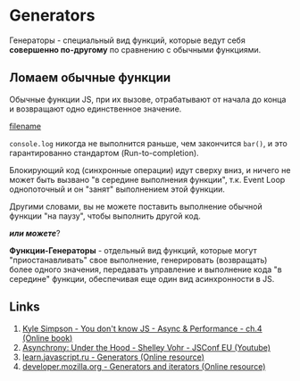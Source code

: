 # Generators

Генераторы - специальный вид функций, которые ведут себя
**совершенно по-другому** по сравнению с обычными функциями.

## Ломаем обычные функции

Обычные функции JS, при их вызове, отрабатывают от начала до конца
и возвращают одно единственное значение.

[filename](generators.js ':include :type=code :fragment=runToCompletion')

`console.log` никогда не выполнится раньше, чем закончится `bar()`, 
и это гарантированно стандартом (Run-to-completion). 

Блокирующий код (синхронные операции) идут сверху вниз, и ничего
не может быть вызвано "в середине выполнения функции", т.к. Event Loop
однопоточный и он "занят" выполнением этой функции.

Другими словами, вы не можете поставить выполнение обычной функции 
"на паузу", чтобы выполнить другой код.

***или можете***?

**Функции-Генераторы** - отдельный вид функций, которые могут 
"приостанавливать" свое выполнение, генерировать (возвращать) более
одного значения, передавать управление и выполнение кода "в середине"
функции, обеспечивая еще один вид асинхронности в JS.

## Links

1. [Kyle Simpson - You don't know JS - Async & Performance - ch.4 (Online book)](https://github.com/getify/You-Dont-Know-JS/blob/2nd-ed/sync-async/ch4.md)
2. [Asynchrony: Under the Hood - Shelley Vohr - JSConf EU (Youtube)](https://www.youtube.com/watch?v=SrNQS8J67zc)
3. [learn.javascript.ru - Generators (Online resource)](https://learn.javascript.ru/generators)
4. [developer.mozilla.org - Generators and iterators (Online resource)](https://developer.mozilla.org/ru/docs/Web/JavaScript/Guide/Iterators_and_Generators)
